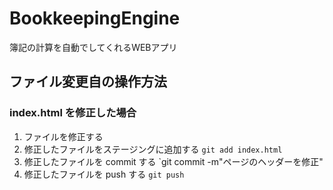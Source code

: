 # BookkeepingEngine
簿記の計算を自動でしてくれるWEBアプリ

## ファイル変更自の操作方法
### index.html を修正した場合
1. ファイルを修正する
2. 修正したファイルをステージングに追加する `git add index.html`
3. 修正したファイルを commit する `git commit -m"ページのヘッダーを修正"
4. 修正したファイルを push する `git push`